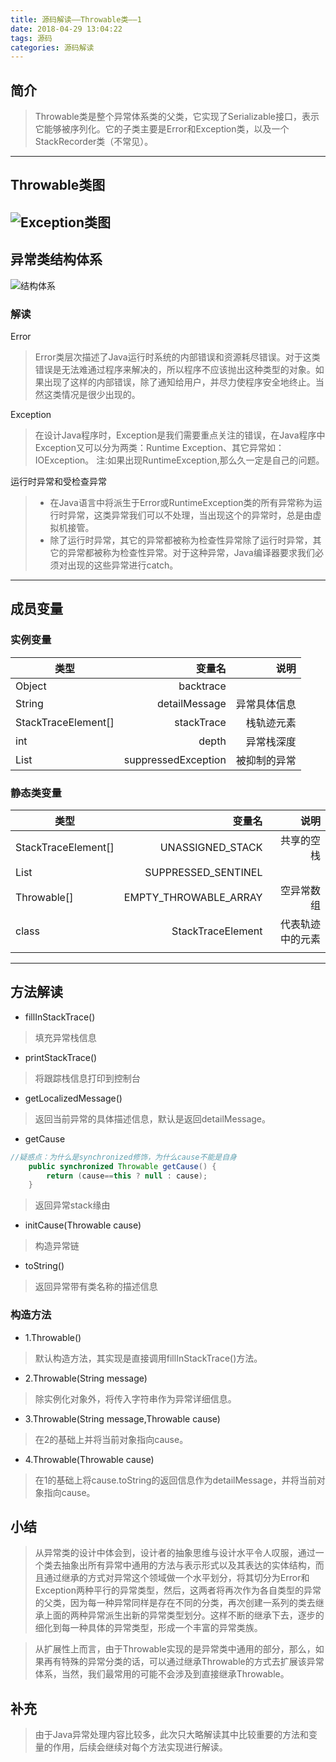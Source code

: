 ```yaml
---
title: 源码解读——Throwable类——1
date: 2018-04-29 13:04:22
tags: 源码
categories: 源码解读 
---
```


## 简介

> Throwable类是整个异常体系类的父类，它实现了Serializable接口，表示它能够被序列化。它的子类主要是Error和Exception类，以及一个StackRecorder类（不常见）。
---
<!--more-->

## Throwable类图

![Exception类图](https://raw.githubusercontent.com/a347807131/ms/master/exception/Exception.png)
----------------------------------------------------------------------------------------------

## 异常类结构体系

![结构体系](https://raw.githubusercontent.com/a347807131/ms/master/exception/异常类体系.png)
### 解读

Error
> Error类层次描述了Java运行时系统的内部错误和资源耗尽错误。对于这类错误是无法难通过程序来解决的，所以程序不应该抛出这种类型的对象。如果出现了这样的内部错误，除了通知给用户，并尽力使程序安全地终止。当然这类情况是很少出现的。

Exception
> 在设计Java程序时，Exception是我们需要重点关注的错误，在Java程序中Exception又可以分为两类：Runtime Exception、其它异常如：IOException。
注:如果出现RuntimeException,那么久一定是自己的问题。

运行时异常和受检查异常
> * 在Java语言中将派生于Error或RuntimeException类的所有异常称为运行时异常，这类异常我们可以不处理，当出现这个的异常时，总是由虚拟机接管。
> * 除了运行时异常，其它的异常都被称为检查性异常除了运行时异常，其它的异常都被称为检查性异常。对于这种异常，Java编译器要求我们必须对出现的这些异常进行catch。
-----------

## 成员变量

### 实例变量
|类型     |   变量名      | 说明 |
|----    |   ---------: |-----: |
|Object|backtrace||
|String|detailMessage|异常具体信息|
|StackTraceElement[]|stackTrace|栈轨迹元素|
|int|depth|异常栈深度|
|List<Throwable>|suppressedException|被抑制的异常|
### 静态类变量
|类型     |   变量名      | 说明 |
|----    |   ---------: |-----: |
|StackTraceElement[]|UNASSIGNED_STACK|共享的空栈|
|List<Throwable>|SUPPRESSED_SENTINEL||
|Throwable[]|EMPTY_THROWABLE_ARRAY|空异常数组|
|class|StackTraceElement|代表轨迹中的元素|
||||
---

## 方法解读

- fillInStackTrace()
> 填充异常栈信息

- printStackTrace()
> 将跟踪栈信息打印到控制台

- getLocalizedMessage()
> 返回当前异常的具体描述信息，默认是返回detailMessage。

- getCause
```java
//疑惑点：为什么是synchronized修饰，为什么cause不能是自身
    public synchronized Throwable getCause() {
        return (cause==this ? null : cause);
    }
```
> 返回异常stack缘由

- initCause(Throwable cause)
> 构造异常链

- toString()
> 返回异常带有类名称的描述信息

### 构造方法

- 1.Throwable()
> 默认构造方法，其实现是直接调用fillInStackTrace()方法。

- 2.Throwable(String message)
> 除实例化对象外，将传入字符串作为异常详细信息。

- 3.Throwable(String message,Throwable cause)
> 在2的基础上并将当前对象指向cause。

- 4.Throwable(Throwable cause)
> 在1的基础上将cause.toString的返回信息作为detailMessage，并将当前对象指向cause。


## 小结

> 从异常类的设计中体会到，设计者的抽象思维与设计水平令人叹服，通过一个类去抽象出所有异常中通用的方法与表示形式以及其表达的实体结构，而且通过继承的方式对异常这个领域做一个水平划分，将其切分为Error和Exception两种平行的异常类型，然后，这两者将再次作为各自类型的异常的父类，因为每一种异常同样是存在不同的分类，再次创建一系列的类去继承上面的两种异常派生出新的异常类型划分。这样不断的继承下去，逐步的细化到每一种具体的异常类型，形成一个丰富的异常类族。

> 从扩展性上而言，由于Throwable实现的是异常类中通用的部分，那么，如果再有特殊的异常分类的话，可以通过继承Throwable的方式去扩展该异常体系，当然，我们最常用的可能不会涉及到直接继承Throwable。

## 补充
> 由于Java异常处理内容比较多，此次只大略解读其中比较重要的方法和变量的作用，后续会继续对每个方法实现进行解读。